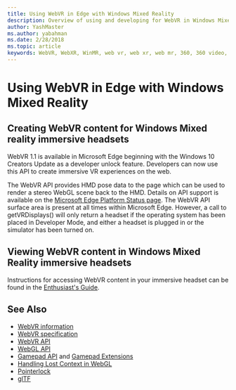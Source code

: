 ```yaml
---
title: Using WebVR in Edge with Windows Mixed Reality
description: Overview of using and developing for WebVR in Windows Mixed Reality
author: YashMaster
ms.author: yabahman
ms.date: 2/28/2018
ms.topic: article
keywords: WebVR, WebXR, WinMR, web vr, web xr, web mr, 360, 360 video, 360 videos, 360 photo, 360 photos, immersive web, immersiveweb
---
```




# Using WebVR in Edge with Windows Mixed Reality

## Creating WebVR content for Windows Mixed reality immersive headsets

WebVR 1.1 is available in Microsoft Edge beginning with the Windows 10 Creators Update as a developer unlock feature. Developers can now use this API to create immersive VR experiences on the web.

The WebVR API provides HMD pose data to the page which can be used to render a stereo WebGL scene back to the HMD. Details on API support is available on the [Microsoft Edge Platform Status page](https://developer.microsoft.com/en-us/microsoft-edge/platform/status/webvr/). The WebVR API surface area is present at all times within Microsoft Edge. However, a call to getVRDisplays() will only return a headset if the operating system has been placed in Developer Mode, and either a headset is plugged in or the simulator has been turned on.

## Viewing WebVR content in Windows Mixed Reality immersive headsets

Instructions for accessing WebVR content in your immersive headset can be found in the [Enthusiast's Guide](https://docs.microsoft.com/en-us/windows/mixed-reality/enthusiast-guide/webvr).

## See Also
* [WebVR information](http://webvr.info)
* [WebVR specification](https://w3c.github.io/webvr/)
* [WebVR API](https://msdn.microsoft.com/en-us/library/mt806281(v=vs.85).aspx)
* [WebGL API](https://msdn.microsoft.com/en-us/library/bg182648(v=vs.85).aspx)
* [Gamepad API](https://msdn.microsoft.com/en-us/library/dn743630(v=vs.85).aspx) and [Gamepad Extensions](https://w3c.github.io/gamepad/extensions.html)
* [Handling Lost Context in WebGL](https://www.khronos.org/webgl/wiki/HandlingContextLost)
* [Pointerlock](http://www.w3.org/TR/pointerlock/)
* [glTF](https://www.khronos.org/gltf)
